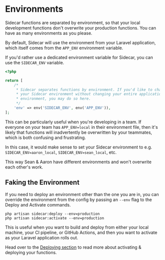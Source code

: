 
# Environments

Sidecar functions are separated by environment, so that your local development functions don't overwrite your production functions. You can have as many environments as you please.

By default, Sidecar will use the environment from your Laravel application, which itself comes from the `APP_ENV` environment variable.

If you'd rather use a dedicated environment variable for Sidecar, you can use the `SIDECAR_ENV` variable.

```php
<?php

return [
    /*
     * Sidecar separates functions by environment. If you'd like to change
     * your Sidecar environment without changing your entire application
     * environment, you may do so here.
     */
    'env' => env('SIDECAR_ENV', env('APP_ENV')),
];
```

This can be particularly useful when you're developing in a team. If everyone on your team has `APP_ENV=local` in their environment file, then it's likely that functions will inadvertently be overwritten by your teammates, which is both confusing and frustrating.

In this case, it would make sense to set your Sidecar environment to e.g. `SIDECAR_ENV=aaron_local`, `SIDECAR_ENV=sean_local`, etc.

This way Sean & Aaron have different environments and won't overwrite each other's work.

## Faking the Environment
 
If you need to deploy an environment other than the one you are in, you can override the environment from the config by passing an `--env` flag to the Deploy and Activate commands.

```shell
php artisan sidecar:deploy --env=production
php artisan sidecar:activate --env=production
```

This is useful when you want to build and deploy from either your local machine, your CI pipeline, or GitHub Actions, and then you want to activate as your Laravel application rolls out.

Head over to the [Deploying section](functions/deploying) to read more about activating & deploying your functions.   